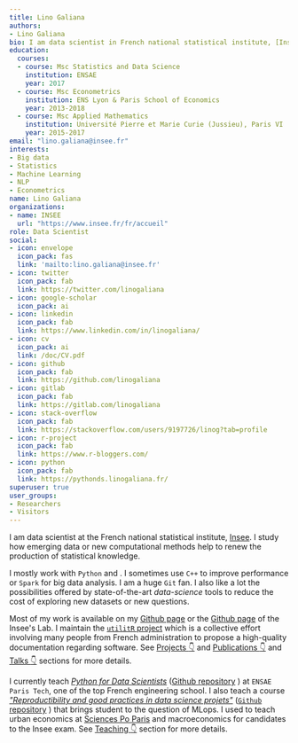 ```yaml
---
title: Lino Galiana
authors:
- Lino Galiana
bio: I am data scientist in French national statistical institute, [Insee](https://www.insee.fr/fr/accueil). I study how emerging data or new computational methods help to renew the production of statistical knowledge. 
education:
  courses:
  - course: Msc Statistics and Data Science
    institution: ENSAE
    year: 2017
  - course: Msc Econometrics
    institution: ENS Lyon & Paris School of Economics
    year: 2013-2018
  - course: Msc Applied Mathematics
    institution: Université Pierre et Marie Curie (Jussieu), Paris VI
    year: 2015-2017
email: "lino.galiana@insee.fr"
interests:
- Big data
- Statistics
- Machine Learning
- NLP
- Econometrics
name: Lino Galiana
organizations:
- name: INSEE
  url: "https://www.insee.fr/fr/accueil"
role: Data Scientist
social:
- icon: envelope
  icon_pack: fas
  link: 'mailto:lino.galiana@insee.fr'
- icon: twitter
  icon_pack: fab
  link: https://twitter.com/linogaliana
- icon: google-scholar
  icon_pack: ai
- icon: linkedin
  icon_pack: fab
  link: https://www.linkedin.com/in/linogaliana/
- icon: cv
  icon_pack: ai
  link: /doc/CV.pdf
- icon: github
  icon_pack: fab
  link: https://github.com/linogaliana
- icon: gitlab
  icon_pack: fab
  link: https://gitlab.com/linogaliana
- icon: stack-overflow
  icon_pack: fab
  link: https://stackoverflow.com/users/9197726/linog?tab=profile
- icon: r-project
  icon_pack: fab
  link: https://www.r-bloggers.com/
- icon: python
  icon_pack: fab
  link: https://pythonds.linogaliana.fr/
superuser: true
user_groups:
- Researchers
- Visitors
---
```



I am data scientist 
at the French national statistical institute, [Insee](https://www.insee.fr/fr/accueil).
I study how emerging data or new computational methods help to renew
the production of statistical knowledge. 

I mostly work with `Python` <i class="fab fa-python"></i> 
and <i class="fab fa-r-project"></i>. I sometimes use `C++` to improve performance
or `Spark` for big data analysis.
I am a huge `Git` <i class="fas fa-code-branch"></i> fan.
I also like a lot 
the possibilities offered by state-of-the-art _data-science_ tools to
reduce the cost of exploring new datasets or new questions.

Most of my work is available on my <a href="https://github.com/linogaliana" class="github"><i class="fab fa-github"></i></a> [Github page](https://github.com/linogaliana) or
the <a href="https://github.com/inseefrlab" class="github"><i class="fab fa-github"></i></a> [Github page](https://github.com/inseefrlab)
of the Insee's Lab. 
I maintain the [`utilitR` project](https://www.utilitr.org/) which is a collective effort involving many people from French administration to propose a high-quality documentation regarding <i class="fab fa-r-project"></i> software.
See [Projects :point_down:](#projects) and [Publications :point_down:](#publications) and [Talks :point_down:](#talks) sections for more details.

I currently teach [*Python for Data Scientists*](https://pythonds.linogaliana.fr/) 
([Github repository](https://github.com/linogaliana/python-datascientist) <a href="https://github.com/linogaliana/python-datascientist" class="github"><i class="fab fa-github"></i></a>)
at `ENSAE Paris Tech`,
one of the top French engineering school.
I also teach a course [_"Reproductibility and good practices in data science projets"_](https://ensae-reproductibilite.netlify.app/)
([`Github` repository](https://github.com/linogaliana/ensae-reproductibilite-website) <a href="https://github.com/linogaliana/ensae-reproductibilite-website" class="github"><i class="fab fa-github"></i></a>)
that brings student to the question of MLops.
I used to teach urban economics at [Sciences Po Paris](https://www.sciencespo.fr/en/) and 
macroeconomics for candidates to the Insee exam. See [Teaching :point_down:](#teaching) section for more details.
